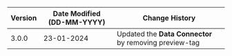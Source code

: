 | **Version** | **Date Modified (DD-MM-YYYY)** | **Change History**                                                        |
|-------------|--------------------------------|---------------------------------------------------------------------------|
| 3.0.0       | 23-01-2024                     | Updated the **Data Connector** by removing preview-tag   		   |